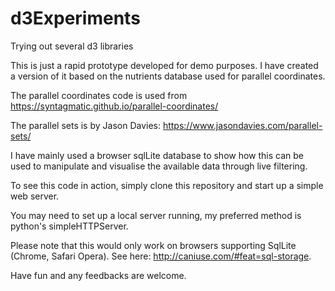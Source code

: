 # d3Experiments
Trying out several d3 libraries

This is just a rapid prototype developed for demo purposes. I have created a version of it based on the nutrients database used for parallel coordinates.

The parallel coordinates code is used from https://syntagmatic.github.io/parallel-coordinates/ 

The parallel sets is by Jason Davies: https://www.jasondavies.com/parallel-sets/

I have mainly used a browser sqlLite database to show how this can be used to manipulate and visualise the available data through live filtering.

To see this code in action, simply clone this repository and start up a simple web server.

You may need to set up a local server running, my preferred method is python's simpleHTTPServer.

Please note that this would only work on browsers supporting SqlLite (Chrome, Safari Opera). See here: http://caniuse.com/#feat=sql-storage.

Have fun and any feedbacks are welcome.
